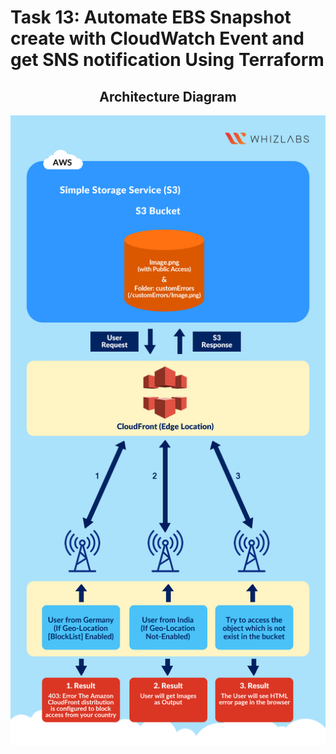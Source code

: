 # Task 13: Automate EBS Snapshot create with CloudWatch Event and get SNS notification Using Terraform
## <center>Architecture Diagram</center>

![no_image](image.png)